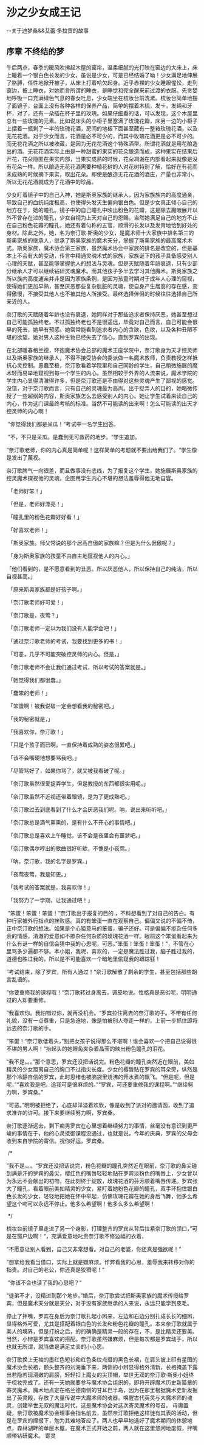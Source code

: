 # 沙之少女成王记

--关于迪梦桑&&艾蕾·多拉贡的故事

## 序章 不终结的梦

​		午后两点，春季的暖风吹拂起木屋的窗帘，温柔细腻的光打映在窗边的大床上，床上睡着一个银白色长发的少女，虽说是少女，可是已经结婚了呦！少女满足地伸展了胳膊，任性地掀开被子，从床上打着哈欠起身。近乎赤裸的少女睡眼惺忪，走到窗边，披上睡衣，对她而言所谓的睡衣，是睡觉和完全醒来前过渡的衣服。先贪婪地呼吸一口充满绿色气息的春女吐息，少女端坐在梳妆台前洗漱。梳妆台简单地摆了面镜子，台面上没有各种各样的保养产品，简单的摆着木梳，发卡，发绳和牙杯，对了，还有一朵插在杯子里的玫瑰。如果仔细看的话，可以发现，这个木屋里总有一些玫瑰的元素。比如说床头的小柜子里塞满了玫瑰花瓣，床另一边的小柜子上摆着一瓶剩了一半的玫瑰花酒，房间的地板下面甚至藏有一整箱玫瑰花酒，以及无花花酒。对于少女而言，花酒是必不可少的，而其中玫瑰花酒更是必不可少的。而无花花酒之所以被收藏，是因为无花花酒这个特殊酒型。所谓花酒就是用花酿造出的酒。无花花酒实际上由是一种甜蜜的果实的花朵酿造而成，这种果实在结果后开花，花朵隐匿在果实内部，当果实成熟的时候，花朵凋谢在内部看起来就像是没有花朵一样。所以酿造无花花酒需要种植花树的人对花树特别了解，恰好在有花而未成熟的时候摘下果实，取出花朵。即使是酿造无花花酒的酒庄，产量也非常小。所以无花花酒就成为了花酒中的珍品。

​	少女盯着镜子中的自己入神，她是斯奥家族的继承人，因为家族族内的高度通亲，导致自己的血统纯度极高，也使得头发天生偏向银白色。但是少女真正倾心自己的地方在于，她的瞳孔。镜子中的自己瞳孔中映出粉色的花瓣，这是除去魔眼展开以外不曾存在过的瞳孔，少女自视为上天对自己的恩赐。当然她满足自己的地方不止在自己粉色花瓣的瞳孔，她还有着匀称的五官，顺滑的长发以及发育地恰到好处的身材。除此之外，她，名为奈汀歌·斯奥的少女，是魔术师十大家族中排名第三的斯奥家族的继承人，继承了斯奥家族的魔术天分，掌握了斯奥家族的最高魔术术式。斯奥家族，魔术协会第三家族，虽然魔术协会中家族的排名是改变的，但是基本上不会有大的变动，传言中精通灵魂术式的家族，家族诞下的孩子具备感受别人心理的天赋，甚至能够掌握他人的想法与灵魂。但是天赋随着年龄衰退，只有少部分继承人才可以继续钻研灵魂魔术。而其他孩子多半去学习其他魔术。斯奥家族之所以族内高度通亲并非是因为家族条例，是因为孩童时期对于成年人心理的窥视，使得她们更加早熟，甚至厌恶那些复杂肮脏的灵魂，使自身产生居高的存在感，变得傲慢，不接受其他人也不被其他人所接受。最终选择伴侣的时候往往选择自己所亲近的人。

​	奈汀歌的天赋随着年龄也没有衰退，她同样对于那些追求者保持厌恶，她甚至想过自己可能孤独终老。不过孤独终老也不是很遥远，毕竟对自己而言，自己可能会很早的死去，她早有预感。她常常能看到追求者内心的贪欲，色欲，以及各种丑陋不堪的欲望，她对男人这种生物已经失去了信心。直到罗宾的出现。

​	在北部暖春格兰德，环抱魔术协会总部的魔术王座学院中，奈汀歌身为天才控灵师以及斯奥家族的继承人，不得不接受协会的委派做一名魔术教师，负责教授怎样抵抗心灵控制。愚蠢至极，奈汀歌看着学院里和自己同龄的学生，自己稍微施展的魔术轻而易举地窥视到每一个学生的内心。虽然相较于外界的人流来说，魔术学院的学生内心显得清澈得许多，但是奈汀歌还是不由得对这些灵魂产生了鄙视的感觉。没错，对于奈汀歌而言，只有自己的灵魂最为高尚。出于捉弄人的目的，她略微传授了一些超纲的内容，斯奥家族怎么去感受别人的内心。她让学生试着来读自己的内心，作为这门课最终考核的标准。当然不可能读的出来啊！怎么可能读的出天才控灵师的内心啊！

​	”你觉得我们都是呆瓜！“考试中一名学生回答。

​	”不，不只是呆瓜。是蠢到无可救药的地步。“学生追加。

​	”奈汀歌老师，你的内心真是简单呢！这样简单的考题就不要出给我们了。“学生像是发出了蔑视。

​	奈汀歌脾气一向很差，而且做事没有底线，为了报复这个学生，她施展斯奥家族的控灵魔术探视他的灵魂，企图用学生内心不堪的想法羞辱得他无地自容。

​	「老师好笨！」

​	「但是，老师好漂亮！」

​	「瞳孔里的粉色花瓣好好看！」

​	「好喜欢老师！」

​	「斯奥家族。师父常说的那个居高自傲的家族嘛？但是为什么倨傲呢？」

​	「身为斯奥家族的孩童不由自主地窥视他人的内心。」

​	「他们看到的，是不愿意看到的丑恶。所以厌恶他人，所以保持自己的纯洁，所以自视甚高。」

​	「原来斯奥家族都是好孩子啊。」

​	「奈汀歌老师好可爱！」

​	「奈汀歌是，夜莺？」

​	「奈汀歌老师一定以为我们没有人能学会吧！」

​	「通过奈汀歌老师的考试，我要找到更多的书！」

​	「可恶，几乎不可能突破控灵师的内心。但是，」

​	「奈汀歌老师不会让我们通过考试，所以考试的答案就是。」

​	「她觉得我们都很蠢。」

​	「蠢笨的老师！」

​	「笨蛋啊！被我说破一定会想看我的秘密吧。」

​	「我的秘密就是，」

​	「我喜欢你，奈汀歌！」

​	「只是个孩子而已啊，一直保持着成熟的姿态很累吧。」

​	「该不会嘴硬地想要骂我吧。」

​	「尽管骂好了，如果你骂了，就又被我看破了呢。」

​	「奈汀歌虽然很爱捉弄学生，但是教授的东西都很实用呢。」

​	「奈汀歌虽然不近视还带着眼镜，是为了更成熟吧。」

​	「奈汀歌过去到底看到了什么才会厌恶我们呢。呐，说出来听听吧。」

​	「奈汀歌总是酒气熏熏的，是有什么不开心的事情吧。」

​	「奈汀歌总是喜欢上午睡觉，该不会是夜里会有噩梦吧。」

​	「奈汀歌偶尔哼出的歌曲很好听欸，不愧是小夜莺。」

​	「呐，奈汀歌，我的名字是罗宾。」

​	「夜莺夜莺，我是知更。」

​	「我考试的答案就是，我喜欢你！」

​	「我努力了一学期，让我通过吧！」

​	”笨蛋！笨蛋！笨蛋！“奈汀歌出于报复的目的 ，不料想看到了对自己的告白。有种行家被外行指点的挫败感。真的有笨蛋一直在观察自己。偏偏又说的不偏不倚，正中奈汀歌的想法。如果是个心猿意马的笨蛋，骗子还好。可是偏偏不掺杂任何多余的情感，清澈的爱意如不掺杂任何杂质的玫瑰花酒一样。眼前这个笨蛋看起来为什么有谜一样的自信会猜中我的心思呢，可恶。”笨蛋！笨蛋！笨蛋！“，不管在心里骂多少遍都不够。本小姐，我呢，喜欢的，一定是魔法胜过我，脑子胜过我的，道德也胜过我的，所以是不可能喜欢一个暗地里偷窥我的跟踪狂！

​	”考试结束，除了罗宾，所有人通过！“奈汀歌解散了剩余的学生，甚至包括那些胡言乱语的。

​	”你要重修我的课程哦！“奈汀歌转过身离去，调皮地说。性格真是恶劣呢，明明通过的人却要重修。

​	”我喜欢你。我怕错过你，就再没机会。“罗宾拉住离去的奈汀歌的手。不带有任何礼貌，没有一点尊重，只是急迫地，像是怕被别人夺走一样的，上前一步抓住即将远去的奈汀歌的手。

​	”笨蛋！“奈汀歌低着头，”别把女孩子说得那么不堪啊！谁会喜欢一个把自己说得很不堪的男人啊！“抬起头的她眼角夹杂着晶莹的映出粉色瞳孔的泪花。

​	“我不是。。。”那个意思，罗宾还没把话说完。粉色花瓣的瞳孔突然近在眼前，美如精灵的少女距离自己的胸口不过指尖长度。少女的樱唇贴在罗宾的耳朵旁，纵然是那个冷静自信的罗宾，此时思绪也被脑袋里烧沸的开水煮的飘飞。“但是呢，但是呢，”“喜欢我是吧，追我可是很麻烦的。”“罗宾，可还要重修我的课程啊。”“继续努力啊，罗宾桑。”

​	“可恶。”明明被拒绝了，心底却洋溢着欢欣，像是收到了派对的邀请函，收到了追求准许的许可。接下来要继续努力啊，罗宾桑。

​	奈汀歌逐渐远去，剩下痴男罗宾在心里想着继续努力的事情，丝毫没有意识到更严峻的事情在于，他的心灵抵御课程没通过，也就是说，今年的庆典，罗宾的父母会收到来自学院的寄信。祝你好运，罗宾桑。

​	/*

​	”我不是。。。“罗宾还没把话说完，粉色花瓣的瞳孔突然近在眼前，奈汀歌的鼻尖碰到满是汗的罗宾的鼻尖，樱红色的嘴唇轻轻地贴在罗宾淡粉色的嘴唇上，少女曾以为永远不会献出的初吻，在此刻终于绽放，玫瑰花酒的芬芳顺着嘴唇传递。罗宾张大了瞳孔，看着眼前美如精灵的少女，紧盯着她粉色花瓣的瞳孔，双手环抱住银白色长发的少女，轻轻地把她在怀中举起，仿佛玫瑰花瓣在她的身后飞舞，他多么希望这个吻可以永远不停止。他多么希望啊！他多么多么希望啊！

​	*/

​	梳妆台前镜子里走进了另一个身影，打理整齐的罗宾从背后拉紧奈汀歌的领口，”可是在窗户边啊！“，充满爱意地叱责奈汀歌不修边幅的衣着，

​	”不愿意让别人看到，自己又非常想看。对自己的老婆，你还真是强欲呢！“

​	”想拿给我看当借口，实际上就是嫌麻烦。作弊看我的心思，羞辱我来转移对你的指责。对自己的老公，你还真是狡猾呢！“

​	”你该不会也读了我的心思吧？“

​	”徒弟不才，没精进到那个地步。”婚后，奈汀歌尝试把斯奥家族的魔术传授给罗宾，但是魔术天分就是天分，对于没有家族继承的人来说，永远只能学到皮毛。

​	停止了拌嘴，罗宾在身后为奈汀歌扎起小辫来，左边和右边分别扎成长长的细辫，显得格外可爱，尤其是搭配着银白色的长发和粉色花瓣的瞳孔。本来奈汀歌就属于美人的境界，但是打扮之后，的的确确是精灵一般的存在，不，是比精灵还要美。当然，小辫是罗宾喜欢的搭配。奈汀歌虽然嫌麻烦，但是每次都是罗宾动手，所以也就无所谓，就当做是满足丈夫的小心愿。

​	奈汀歌换上无袖的墨红色短衫和红色条纹点缀的黑色长裙，在肩头披上印有星图的魔术协会长袍，额头整齐的刘海垂下来，两侧的小辫显得格外清新，长袍掩盖下露出若隐若现滑嫩的肩膀，轻轻扣上魔女的尖顶帽，举世无双的奈汀歌·斯奥小姐终于梳妆完成了。还有一天她就要参与魔术协会组织的，即将开辟魔术历史新篇章的寄灵魔术。魔术地点定在格兰德南侧的甘耳巴半岛，因为在那里根据魔术史新发掘出了英灵殿，存放了大量传说中大魔术师的魂器。唤醒古代英灵与大魔术师的魂灵，创建举世无双的魔法时代，这是魔术协会对这次寄灵魔术的号召。 毋庸置疑，奈汀歌被魔术协会理事会指名前去，虽然奈汀歌拒绝这样徒有其表的活动，但是在罗宾的撺掇下，勉为其难地答应了。两人也早早地选好了魔术期间的休憩地点，森林湖畔的单层木屋，在魔术正式开始之前，两人就在这里悠闲地度假，拌嘴顺带钻研魔术。
	寄灵

